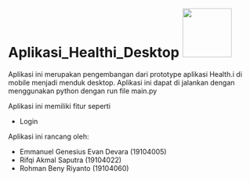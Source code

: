 # Aplikasi_Healthi_Desktop <img src="https://user-images.githubusercontent.com/72756374/127510787-a82c8bef-a705-427d-8ba8-3b732cfa1cd2.png" width="100" height="100">
Aplikasi ini merupakan pengembangan dari prototype aplikasi Health.i di mobile menjadi menduk desktop. Aplikasi ini dapat di jalankan dengan menggunakan python dengan run file main.py

Aplikasi ini memiliki fitur seperti
 - Login


Aplikasi ini rancang oleh:
- Emmanuel Genesius Evan Devara (19104005)
- Rifqi Akmal Saputra           (19104022)
- Rohman Beny Riyanto           (19104060)

